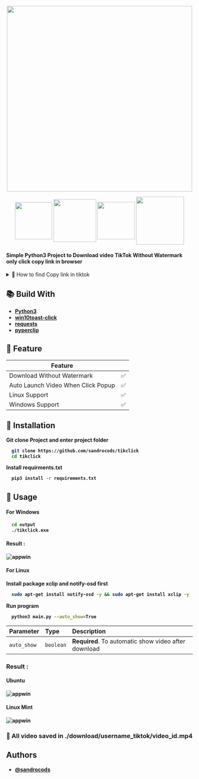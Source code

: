 <p align="center">
  <img width="500" height="500" src="https://i.ibb.co/3SC8cNd/Blue-and-Gold-Icon-Cryptocurrency-Instagram-Cover-Highlight-3.png">

</p>

<p align="center">
  <img align="center" width="100" src="https://img.shields.io/badge/python-3670A0?style=for-the-badge&logo=python&logoColor=ffdd54">
  <img align="center" width=115" src="https://img.shields.io/badge/Windows-0078D6?style=for-the-badge&logo=windows&logoColor=white">
  <img align="center" width="101" src="https://img.shields.io/badge/Ubuntu-E95420?style=for-the-badge&logo=ubuntu&logoColor=white">
  <img align="center" width=129" src="https://img.shields.io/badge/Linux Mint-0078D6?style=for-the-badge&logo=linux-mint&logoColor=white">
 </p>


#### Simple Python3 Project to Download video TikTok Without Watermark only click copy link in browser

<details> 
<summary>📌 How to find Copy link in tiktok</summary>
<hr>

> <strong>Open tiktok link example : </strong> `https://www.tiktok.com/@awokwokwokwkokwow/video/6865609642974743810?is_from_webapp=1&sender_device=pc&web_id=7054835408228959746` click copy link
                                                                                                                                   
![sc](https://i.ibb.co/Ksb1ZQ3/image.png) 

#### or
                                                                                                                                   
> <strong>Open tiktok homepage click copy link                                                                                                                                  
![app](https://i.ibb.co/5TMPnnC/image.png)                                                                                                                                                                                                                                                                                                                                                                                
</details>
                                                                                                                                   



## 📚 Build With

 - [Python3](https://www.python.org/)
 - [win10toast-click](https://pypi.org/project/win10toast-click/)
 - [requests](https://pypi.org/project/requests/)
 - [pyperclip](https://pypi.org/project/pyperclip/)

## 🔰 Feature

| Feature             | |
| ----------------- | ------------------------------------------------------------------ |
| Download Without Watermark | ✅ |
| Auto Launch Video When Click Popup | ✅ |
| Linux Support | ✅ |
| Windows Support | ✅ |


## 🔧 Installation

Git clone Project and enter project folder

```bash
  git clone https://github.com/sandrocods/tikclick
  cd tikclick
```

Install requirments.txt
```bash
  pip3 install -r requirements.txt
```


## 🚀 Usage

#### For Windows 

```bash
  cd output
  ./tikclick.exe
```

#### Result :

![appwin](https://s8.gifyu.com/images/ezgif-1-cbeed8e92f.gif)



#### For Linux

Install package xclip and notify-osd first
```bash
  sudo apt-get install notify-osd -y && sudo apt-get install xclip -y
```

Run program
```bash
  python3 main.py --auto_show=True
```

| Parameter   | Type      | Description                                          |
|:------------|:----------|:-----------------------------------------------------|
| `auto_show` | `boolean` | **Required**. To automatic show video after download |


### Result :

#### Ubuntu
![appwin](https://s8.gifyu.com/images/ezgif-1-e13d1df694.gif)

#### Linux Mint
![appwin](https://s8.gifyu.com/images/ezgif-3-80136b321d.gif)

### 🔗 All video saved in ./download/username_tiktok/video_id.mp4
## Authors

- [@sandrocods](https://www.github.com/sandrocods)

